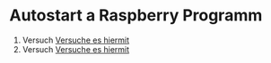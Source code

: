 # Autostart a Raspberry Programm

1) Versuch [Versuche es hiermit](https://www.instructables.com/Autostart-a-Program-When-Raspberry-Pi-Boots-Newbie/)
2) Versuch [Versuche es hiermit](https://learn.sparkfun.com/tutorials/how-to-run-a-raspberry-pi-program-on-startup/all)

